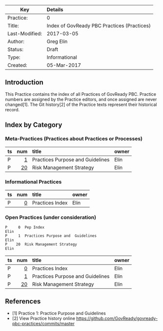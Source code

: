 
| Key            | Details                                                                          |
|----------------|:---------------------------------------------------------------------------------|
| Practice:      | 0                                                                                |
| Title: 	       | Index of GovReady PBC Practices (Practices)                                      |
| Last-Modified: | 2017-03-05                                                                       |
| Author: 	     | Greg Elin <gregelin at govready.com>                                             |
| Status: 	     | Draft                                                                            |
| Type: 	       | Informational                                                                    |
| Created: 	     | 05-Mar-2017                                                                      |

## Introduction

This Practice contains the index of all Practices of GovReady PBC.
Practice numbers are assigned by the Practice editors, and once assigned are never changed[1].
The Git history[2] of the Practice texts represent their historical record.

## Index by Category

### Meta-Practices (Practices about Practices or Processes)

| ts     | num                | title                                                  | owner                      |
|--------|-------------------:|:-------------------------------------------------------|----------------------------|
| P      |  [1](p-0001.md)    | Practices Purpose and  Guidelines                      | Elin                       |
| P      | [20](p-0020.md)    | Risk Management Strategy                               | Elin                       |

### Informational Practices

| ts     | num                | title                                                  | owner                      |
|--------|-------------------:|:-------------------------------------------------------|----------------------------|
| P      |  [0](p-0000.md)    | Practices Index                                        | Elin                       |

### Open Practices (under consideration)
```text
P     0  Pep Index                                                             Elin
P     1  Practices Purpose and  Guidelines                                     Elin
P    20  Risk Management Strategy                                              Elin
```

| ts     | num                | title                                                  | owner                      |
|--------|-------------------:|:-------------------------------------------------------|----------------------------|
| P      |  [0](p-0000.md)    | Practices Index                                        | Elin                       |
| P      |  [1](p-0001.md)    | Practices Purpose and  Guidelines                      | Elin                       |
| P      | [20](p-0020.md)    | Risk Management Strategy                               | Elin                       |



## References

- [1] Practice 1: Practice Purpose and Guidelines
- [2] View Practice history online https://github.com/GovReady/govready-pbc-practices/commits/master
